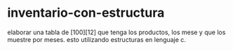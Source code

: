 # inventario-con-estructura
elaborar una tabla de [100][12] que tenga los productos, los mese y que los muestre por meses. esto utilizando estructuras en lenguaje c.
